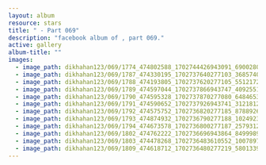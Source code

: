 ```yaml
---
layout: album
resource: stars
title: " - Part 069"
description: "facebook album of , part 069."
active: gallery
album-title: ""
images:
  - image_path: dikhahan123/069/1774_474802588_1702744426943091_690028067441605798_n.jpg
  - image_path: dikhahan123/069/1787_474330195_1702737640277103_3685740822796154390_n.jpg
  - image_path: dikhahan123/069/1788_474193805_1702737620277105_5512172597241537540_n.jpg
  - image_path: dikhahan123/069/1789_474597044_1702737866943747_4092551278499185802_n.jpg
  - image_path: dikhahan123/069/1790_474595328_1702737870277080_6484653948192346439_n.jpg
  - image_path: dikhahan123/069/1791_474590652_1702737926943741_3121812619416790080_n.jpg
  - image_path: dikhahan123/069/1792_474575752_1702736820277185_8788926660648504635_n.jpg
  - image_path: dikhahan123/069/1793_474874932_1702736790277188_1024923319517942280_n.jpg
  - image_path: dikhahan123/069/1794_474673578_1702736800277187_2579312744173364767_n.jpg
  - image_path: dikhahan123/069/1802_474762222_1702736696943864_8499989641706541179_n.jpg
  - image_path: dikhahan123/069/1803_474478268_1702736483610552_1007897543765058601_n.jpg
  - image_path: dikhahan123/069/1809_474618712_1702736480277219_5801339786580761948_n.jpg
---
```

